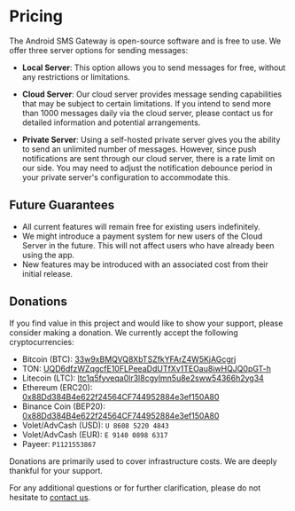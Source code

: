 # Pricing

The Android SMS Gateway is open-source software and is free to use. We offer three server options for sending messages:

- **Local Server**: This option allows you to send messages for free, without any restrictions or limitations.

- **Cloud Server**: Our cloud server provides message sending capabilities that may be subject to certain limitations. If you intend to send more than 1000 messages daily via the cloud server, please contact us for detailed information and potential arrangements.

- **Private Server**: Using a self-hosted private server gives you the ability to send an unlimited number of messages. However, since push notifications are sent through our cloud server, there is a rate limit on our side. You may need to adjust the notification debounce period in your private server's configuration to accommodate this.

## Future Guarantees

- All current features will remain free for existing users indefinitely.
- We might introduce a payment system for new users of the Cloud Server in the future. This will not affect users who have already been using the app.
- New features may be introduced with an associated cost from their initial release.

## Donations

If you find value in this project and would like to show your support, please consider making a donation. We currently accept the following cryptocurrencies:

- Bitcoin (BTC): [33w9xBMQVQ8XbTSZfkYFArZ4W5KjAGcgrj](bitcoin:33w9xBMQVQ8XbTSZfkYFArZ4W5KjAGcgrj)
- TON: [UQD6dfzWZqgcfE10FLPeeaDdUTfXv1TEOau8iwHQJQ0pGT-h](ton://transfer/UQD6dfzWZqgcfE10FLPeeaDdUTfXv1TEOau8iwHQJQ0pGT-h)
- Litecoin (LTC): [ltc1q5fyveqa0lr3l8cgylmn5u8e2sww54366h2yg34](litecoin:ltc1q5fyveqa0lr3l8cgylmn5u8e2sww54366h2yg34)
- Ethereum (ERC20): [0x88Dd384B4e622f24564CF744952884e3ef150A80](ethereum:0x88Dd384B4e622f24564CF744952884e3ef150A80)
- Binance Coin (BEP20): [0x88Dd384B4e622f24564CF744952884e3ef150A80](binance:0x88Dd384B4e622f24564CF744952884e3ef150A80)
- Volet/AdvCash (USD): `U 8608 5220 4843`
- Volet/AdvCash (EUR): `E 9140 0898 6317`
- Payeer: `P1121553867`

Donations are primarily used to cover infrastructure costs. We are deeply thankful for your support.

For any additional questions or for further clarification, please do not hesitate to [contact us](mailto:i@capcom.me).
